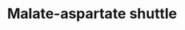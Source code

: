 ---
annotations:
- id: PW:0000002
  parent: classic metabolic pathway
  type: Pathway Ontology
  value: classic metabolic pathway
- id: PW:0000026
  parent: classic metabolic pathway
  type: Pathway Ontology
  value: citric acid cycle pathway
- id: PW:0000026
  parent: classic metabolic pathway
  type: Pathway Ontology
  value: citric acid cycle pathway
- id: PW:0000439
  parent: classic metabolic pathway
  type: Pathway Ontology
  value: aspartic acid/aspartate metabolic pathway
authors:
- Madeomuga
- MaintBot
- Khanspers
- Susan
- Eweitz
citedin: ''
communities: []
description: The malate-aspartate shuttle (sometimes also the malate shuttle) is a
  biochemical system for translocating electrons produced during glycolysis across
  the semipermeable inner membrane of the mitochondrion for oxidative phosphorylation
  in eukaryotes. These electrons enter the electron transport chain of the mitochondria
  via reduction equivalents to generate ATP. The shuttle system is required because
  the mitochondrial inner membrane is impermeable to NADH, the primary reducing equivalent
  of the electron transport chain. To circumvent this, malate carries the reducing
  equivalents across the membrane. https://en.wikipedia.org/wiki/Malate-aspartate_shuttle
last-edited: 2024-07-28
ndex: null
organisms:
- Homo sapiens
redirect_from:
- /index.php/Pathway:WP4315
- /instance/WP4315
- /instance/WP4315_r134827
revision: r134827
schema-jsonld:
- '@context': https://schema.org/
  '@id': https://wikipathways.github.io/pathways/WP4315.html
  '@type': Dataset
  creator:
    '@type': Organization
    name: WikiPathways
  description: The malate-aspartate shuttle (sometimes also the malate shuttle) is
    a biochemical system for translocating electrons produced during glycolysis across
    the semipermeable inner membrane of the mitochondrion for oxidative phosphorylation
    in eukaryotes. These electrons enter the electron transport chain of the mitochondria
    via reduction equivalents to generate ATP. The shuttle system is required because
    the mitochondrial inner membrane is impermeable to NADH, the primary reducing
    equivalent of the electron transport chain. To circumvent this, malate carries
    the reducing equivalents across the membrane. https://en.wikipedia.org/wiki/Malate-aspartate_shuttle
  keywords:
  - (S)-malate
  - Aspartate
  - GLAST
  - GOT2
  - Glutamate
  - MDH1
  - Oxalacetate
  - SLC25A11
  - a-Ketoglutarate
  license: CC0
  name: Malate-aspartate shuttle
seo: CreativeWork
title: Malate-aspartate shuttle
wpid: WP4315
---
